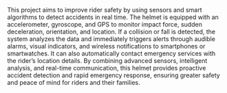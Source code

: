 This project aims to improve rider safety by using sensors and smart algorithms to detect accidents in real time. The helmet is equipped with an accelerometer, gyroscope, and GPS to monitor impact force, sudden deceleration, orientation, and location. If a collision or fall is detected, the system analyzes the data and immediately triggers alerts through audible alarms, visual indicators, and wireless notifications to smartphones or smartwatches. It can also automatically contact emergency services with the rider’s location details. By combining advanced sensors, intelligent analysis, and real-time communication, this helmet provides proactive accident detection and rapid emergency response, ensuring greater safety and peace of mind for riders and their families.
